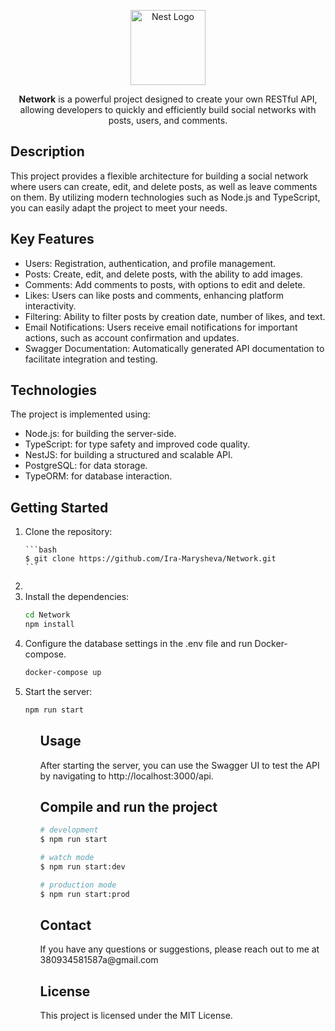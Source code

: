 <p align="center">
  <a href="http://nestjs.com/" target="blank"><img src="https://nestjs.com/img/logo-small.svg" width="120" alt="Nest Logo" /></a>
</p>

  <p align="center"><b>Network</b> is a powerful project designed to create your own RESTful API, allowing developers to quickly and efficiently build social networks with posts, users, and comments.</p>

## Description

<p>This project provides a flexible architecture for building a social network where users can create, edit, and delete posts, as well as leave comments on them. By utilizing modern technologies such as Node.js and TypeScript, you can easily adapt the project to meet your needs.</p>

## Key Features

<ul>
  <li>Users: Registration, authentication, and profile management.</li>
  <li>Posts: Create, edit, and delete posts, with the ability to add images.</li>
  <li>Comments: Add comments to posts, with options to edit and delete.</li>
  <li>Likes: Users can like posts and comments, enhancing platform interactivity.</li>
  <li>Filtering: Ability to filter posts by creation date, number of likes, and text.</li>
  <li>Email Notifications: Users receive email notifications for important actions, such as account confirmation and updates.</li>
  <li>Swagger Documentation: Automatically generated API documentation to facilitate integration and testing.</li>
</ul>

## Technologies
<p>The project is implemented using:</p>
<ul>
  <li>Node.js: for building the server-side.</li>
  <li>TypeScript: for type safety and improved code quality.</li>
  <li>NestJS: for building a structured and scalable API.</li>
  <li>PostgreSQL: for data storage.</li>
  <li>TypeORM: for database interaction.</li>
</ul>

## Getting Started
<ol type="1">
  <li>Clone the repository:

    ```bash
    $ git clone https://github.com/Ira-Marysheva/Network.git
    ```
  <li>

  <li>Install the dependencies:

  ```bash
  cd Network
  npm install
  ```
  </li>

  <li>Configure the database settings in the .env file and run Docker-compose.

  ```bash
  docker-compose up
  ```
  </li>

  <li>Start the server:

```bash
npm run start
```
<ol>


## Usage
<p>After starting the server, you can use the Swagger UI to test the API by navigating to http://localhost:3000/api.</p>


## Compile and run the project

```bash
# development
$ npm run start

# watch mode
$ npm run start:dev

# production mode
$ npm run start:prod
```

## Contact

<p>If you have any questions or suggestions, please reach out to me at 380934581587a@gmail.com</p>

## License

<p>This project is licensed under the MIT License.</p>